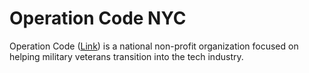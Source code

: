 # Operation Code NYC

Operation Code ([Link](https://operationcode.org)) is a national non-profit organization focused on helping military veterans transition into the tech industry.

